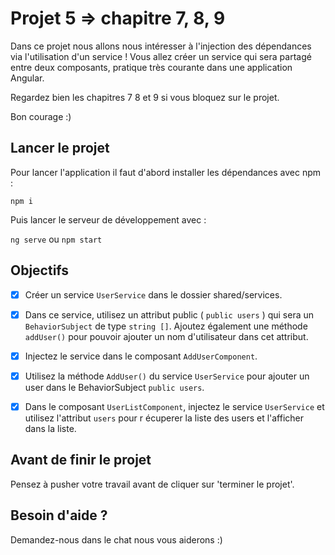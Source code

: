 # Projet 5 => chapitre 7, 8, 9

Dans ce projet nous allons nous intéresser à l'injection des dépendances via l'utilisation d'un service ! Vous allez créer un service qui sera partagé entre deux composants, pratique très courante dans une application Angular.

Regardez bien les chapitres 7 8 et 9 si vous bloquez sur le projet.

Bon courage :)

## Lancer le projet

Pour lancer l'application il faut d'abord installer les dépendances avec npm : 

`npm i`

Puis lancer le serveur de développement avec : 

`ng serve` ou `npm start`

## Objectifs
- [X] Créer un service `UserService` dans le dossier shared/services.
- [X] Dans ce service, utilisez un attribut public ( `public users` ) qui sera un `BehaviorSubject` de type `string
[]`. Ajoutez également une méthode `addUser()` pour pouvoir ajouter un nom d'utilisateur dans cet attribut.
- [X] Injectez le service dans le composant `AddUserComponent`.
- [X] Utilisez la méthode `AddUser()` du service `UserService` pour ajouter un user dans le BehaviorSubject `public
 users`.
- [X] Dans le composant `UserListComponent`, injectez le service `UserService` et utilisez l'attribut `users` pour r
écuperer la liste des users et l'afficher dans la liste.

      
## Avant de finir le projet

Pensez à pusher votre travail avant de cliquer sur 'terminer le projet'.

## Besoin d'aide ?

Demandez-nous dans le chat nous vous aiderons :)
